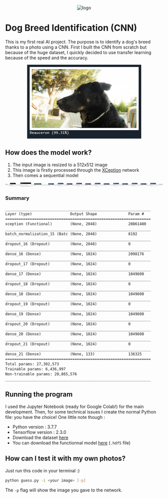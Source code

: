 <p align="center">
  <img src="https://raphaelsfeir.com/FileManager/e042ce55/logo.png" alt="logo" width="150px"/>
</p>

# Dog Breed Identification (CNN)
This is my first real AI project. The purpose is to identify a dog's breed thanks to a photo using a CNN. First I built the CNN from scratch but because of the huge dataset, I quickly decided to use transfer learning because of the speed and the accuracy.

<p align="center">
  <img src="https://github.com/raphaelsfeir/CNN-dog-breed-identification/blob/master/jackson_best.png" alt="Here is my dog!" />
</p>

## How does the model work?
1) The input image is resized to a 512x512 image
2) This image is firstly processed through the [XCeption](https://arxiv.org/abs/1610.02357) network
3) Then comes a sequential model

![model](https://github.com/raphaelsfeir/CNN-dog-breed-identification/blob/master/model.png "Model")

### Summary
```
_________________________________________________________________
Layer (type)                 Output Shape              Param #   
=================================================================
xception (Functional)        (None, 2048)              20861480  
_________________________________________________________________
batch_normalization_15 (Batc (None, 2048)              8192      
_________________________________________________________________
dropout_16 (Dropout)         (None, 2048)              0         
_________________________________________________________________
dense_16 (Dense)             (None, 1024)              2098176   
_________________________________________________________________
dropout_17 (Dropout)         (None, 1024)              0         
_________________________________________________________________
dense_17 (Dense)             (None, 1024)              1049600   
_________________________________________________________________
dropout_18 (Dropout)         (None, 1024)              0         
_________________________________________________________________
dense_18 (Dense)             (None, 1024)              1049600   
_________________________________________________________________
dropout_19 (Dropout)         (None, 1024)              0         
_________________________________________________________________
dense_19 (Dense)             (None, 1024)              1049600   
_________________________________________________________________
dropout_20 (Dropout)         (None, 1024)              0         
_________________________________________________________________
dense_20 (Dense)             (None, 1024)              1049600   
_________________________________________________________________
dropout_21 (Dropout)         (None, 1024)              0         
_________________________________________________________________
dense_21 (Dense)             (None, 133)               136325    
=================================================================
Total params: 27,302,573
Trainable params: 6,436,997
Non-trainable params: 20,865,576
_________________________________________________________________
```

## Running the program
I used the Jupyter Notebook (ready for Google Colab!) for the main development. Then, for some technical issues I create the normal Python file: you have the choice!
One little note though :
- Python version : 3.7.7
- Tensorflow version : 2.3.0
- Download the dataset [here](https://s3-us-west-1.amazonaws.com/udacity-aind/dog-project/dogImages.zip)
- You can download the functionnal model [here](https://raphaelsfeir.com/FileManager/e042ce55/latest.hdf5) (`.hdf5` file)

## How can I test it with my own photos?
Just run this code in your terminal :)
```bash
python guess.py -i <your image> [-p]
```
The `-p` flag will show the image you gave to the network.
